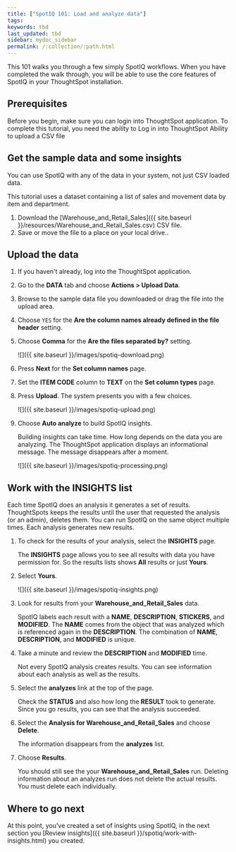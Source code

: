 ```yaml
---
title: ["SpotIQ 101: Load and analyze data"]
tags:
keywords: tbd
last_updated: tbd
sidebar: mydoc_sidebar
permalink: /:collection/:path.html
---
```

This 101 walks you through a few simply SpotIQ workflows. When you have
completed the walk through, you will be able to use the core features of SpotIQ
in your ThoughtSpot installation.

## Prerequisites

Before you begin, make sure you can login into ThoughtSpot application. To
complete this tutorial, you need the ability to Log in into ThoughtSpot Ability
to upload a CSV file

## Get the sample data and some insights

You can use SpotIQ with any of the data in your system, not just CSV loaded data.

This tutorial uses a dataset containing a list of sales and movement data by
item and department.

1. Download the [Warehouse_and_Retail_Sales]({{ site.baseurl }}/resources/Warehouse_and_Retail_Sales.csv) CSV file.
2. Save or move the file to a place on your local drive..

## Upload the data

1. If you haven't already, log into the ThoughtSpot application.
2. Go to the **DATA** tab and choose **Actions > Upload Data**.
3. Browse to the sample data file you downloaded or drag the file into the upload area.
4. Choose `YES` for the **Are the column names already defined in the file header** setting.
5. Choose **Comma** for the **Are the files separated by?** setting.

   ![]({{ site.baseurl }}/images/spotiq-download.png)

6. Press **Next** for the **Set column names** page.
7. Set the **ITEM CODE** column to **TEXT** on the **Set column types** page.
8. Press **Upload**.
   The system presents you with a few choices.

    ![]({{ site.baseurl }}/images/spotiq-upload.png)

9. Choose **Auto analyze** to build SpotIQ insights.

    Building insights can take time. How long depends on the data you are
    analyzing. The ThoughtSpot application displays an informational message.
    The message disappears after a moment.

    ![]({{ site.baseurl }}/images/spotiq-processing.png)


## Work with the INSIGHTS list

Each time SpotIQ does an analysis it generates a set of results. ThoughtSpots
keeps the results until the user that requested the analysis (or an admin),
deletes them. You can run SpotIQ on the same object multiple times. Each
analysis generates new results.

1. To check for the results of your analysis, select the **INSIGHTS** page.

   The **INSIGHTS** page allows you to see all results with data you have
   permission for. So the results lists shows **All** results or just **Yours**.

2. Select **Yours**.

   ![]({{ site.baseurl }}/images/spotiq-insights.png)

3. Look for results from your **Warehouse_and_Retail_Sales** data.

    SpotIQ labels each result with a **NAME**, **DESCRIPTION**, **STICKERS**,
    and **MODIFIED**. The **NAME** comes from the object that was analyzed which
    is referenced again in the **DESCRIPTION**. The combination of **NAME**,
    **DESCRIPTION**, and **MODIFIED** is unique.

4. Take a minute and review the **DESCRIPTION** and **MODIFIED** time.

   Not every SpotIQ analysis creates results. You can see information about each
   analysis as well as the results.

4. Select the **analyzes** link at the top of the page.

   Check the **STATUS** and also how long the **RESULT** took to generate. Since
   you go results, you can see that the analysis succeeded.

5. Select the **Analysis for Warehouse_and_Retail_Sales** and choose **Delete**.

   The information disappears from the **analyzes** list.

6. Choose **Results**.

   You should still see the your **Warehouse_and_Retail_Sales** run. Deleting
   information about an analyzes run does not delete the actual results. You
   must delete each individually.

## Where to go next

At this point, you've created a set of insights using SpotIQ, in the next section you
[Review insights]({{ site.baseurl }}/spotiq/work-with-insights.html) you created.
